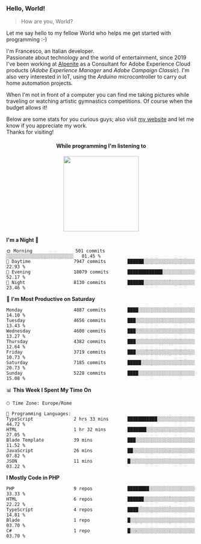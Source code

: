 ### Hello, World!

> How are you, World?

Let me say hello to my fellow World who helps me get started with programming :-)

I'm Francesco, an Italian developer.  
Passionate about technology and the world of entertainment, since 2019 I've been working at [Alpenite](https://www.alpenite.com) as a Consultant for Adobe Experience Cloud products (*Adobe Experience Manager* and *Adobe Campaign Classic*). I'm also very interested in IoT, using the *Arduino* microcontroller to carry out home automation projects.

When I'm not in front of a computer you can find me taking pictures while traveling or watching artistic gymnastics competitions. Of course when the budget allows it!

Below are some stats for you curious guys; also visit [my website](https://www.francescorega.eu) and let me know if you appreciate my work.  
Thanks for visiting!

<div align="center">
  <h4>While programming I'm listening to</h4>
  <a href="https://apps.francescorega.eu/now-playing/11147232609" target="_blank"><img src="https://apps.francescorega.eu/now-playing/11147232609" width="200"></a>
</div>

<!--START_SECTION:waka-->
**I'm a Night 🦉** 

```text
🌞 Morning                501 commits         ░░░░░░░░░░░░░░░░░░░░░░░░░   01.45 % 
🌆 Daytime                7947 commits        ██████░░░░░░░░░░░░░░░░░░░   22.93 % 
🌃 Evening                18079 commits       █████████████░░░░░░░░░░░░   52.17 % 
🌙 Night                  8130 commits        ██████░░░░░░░░░░░░░░░░░░░   23.46 % 
```
📅 **I'm Most Productive on Saturday** 

```text
Monday                   4887 commits        ████░░░░░░░░░░░░░░░░░░░░░   14.10 % 
Tuesday                  4656 commits        ███░░░░░░░░░░░░░░░░░░░░░░   13.43 % 
Wednesday                4600 commits        ███░░░░░░░░░░░░░░░░░░░░░░   13.27 % 
Thursday                 4382 commits        ███░░░░░░░░░░░░░░░░░░░░░░   12.64 % 
Friday                   3719 commits        ███░░░░░░░░░░░░░░░░░░░░░░   10.73 % 
Saturday                 7185 commits        █████░░░░░░░░░░░░░░░░░░░░   20.73 % 
Sunday                   5228 commits        ████░░░░░░░░░░░░░░░░░░░░░   15.08 % 
```


📊 **This Week I Spent My Time On** 

```text
🕑︎ Time Zone: Europe/Rome

💬 Programming Languages: 
TypeScript               2 hrs 33 mins       ███████████░░░░░░░░░░░░░░   44.72 % 
HTML                     1 hr 32 mins        ███████░░░░░░░░░░░░░░░░░░   27.05 % 
Blade Template           39 mins             ███░░░░░░░░░░░░░░░░░░░░░░   11.52 % 
JavaScript               26 mins             ██░░░░░░░░░░░░░░░░░░░░░░░   07.82 % 
JSON                     11 mins             █░░░░░░░░░░░░░░░░░░░░░░░░   03.22 % 
```

**I Mostly Code in PHP** 

```text
PHP                      9 repos             ████████░░░░░░░░░░░░░░░░░   33.33 % 
HTML                     6 repos             ██████░░░░░░░░░░░░░░░░░░░   22.22 % 
TypeScript               4 repos             ████░░░░░░░░░░░░░░░░░░░░░   14.81 % 
Blade                    1 repo              █░░░░░░░░░░░░░░░░░░░░░░░░   03.70 % 
C#                       1 repo              █░░░░░░░░░░░░░░░░░░░░░░░░   03.70 % 
```




<!--END_SECTION:waka-->
